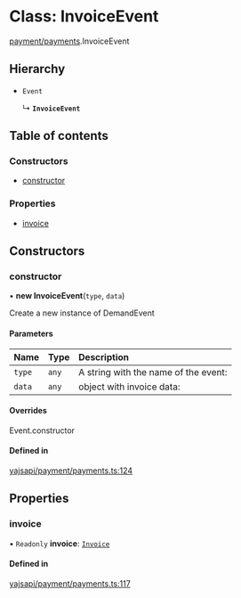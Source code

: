 # Class: InvoiceEvent

[payment/payments](../modules/payment_payments.md).InvoiceEvent

## Hierarchy

- `Event`

  ↳ **`InvoiceEvent`**

## Table of contents

### Constructors

- [constructor](payment_payments.InvoiceEvent.md#constructor)

### Properties

- [invoice](payment_payments.InvoiceEvent.md#invoice)

## Constructors

### constructor

• **new InvoiceEvent**(`type`, `data`)

Create a new instance of DemandEvent

#### Parameters

| Name | Type | Description |
| :------ | :------ | :------ |
| `type` | `any` | A string with the name of the event: |
| `data` | `any` | object with invoice data: |

#### Overrides

Event.constructor

#### Defined in

[yajsapi/payment/payments.ts:124](https://github.com/golemfactory/yajsapi/blob/5793bb7/yajsapi/payment/payments.ts#L124)

## Properties

### invoice

• `Readonly` **invoice**: [`Invoice`](payment_invoice.Invoice.md)

#### Defined in

[yajsapi/payment/payments.ts:117](https://github.com/golemfactory/yajsapi/blob/5793bb7/yajsapi/payment/payments.ts#L117)
